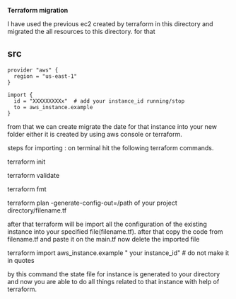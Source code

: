 **Terraform migration**

I have used the previous ec2 created by terraform in this directory and migrated the all 
resources to this directory.  for that

## src
```hcl
provider "aws" {
  region = "us-east-1"
}

import {
  id = "XXXXXXXXXx"  # add your instance_id running/stop
  to = aws_instance.example
}

```

from that we can create migrate the date for that instance into your new folder 
either it is created by using aws console or terraform. 

steps for importing :
on terminal hit the following terraform commands.

 terraform init
 
 terraform validate

 terraform fmt
 
 terraform plan -generate-config-out=/path of your project directory/filename.tf

after that terraform will be import all the configuration of the existing instance into your specified file(filename.tf).
after that copy the code from filename.tf and paste it on the main.tf 
now delete the imported file 

 terraform import aws_instance.example " your instance_id" # do not make it in quotes

by this command the state file for instance is generated to your directory and now you are able to do 
all things related to that instance with help of terraform. 
